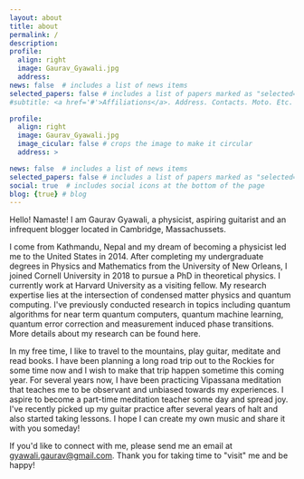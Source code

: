 ```yaml
---
layout: about
title: about
permalink: /
description:
profile:
  align: right
  image: Gaurav_Gyawali.jpg
  address:
news: false  # includes a list of news items
selected_papers: false # includes a list of papers marked as "selected={true}"
#subtitle: <a href='#'>Affiliations</a>. Address. Contacts. Moto. Etc.

profile:
  align: right
  image: Gaurav_Gyawali.jpg
  image_cicular: false # crops the image to make it circular
  address: >

news: false  # includes a list of news items
selected_papers: false # includes a list of papers marked as "selected={true}"
social: true  # includes social icons at the bottom of the page
blog: {true} # blog
---
```


Hello! Namaste! I am Gaurav Gyawali, a physicist, aspiring guitarist and an infrequent blogger located in Cambridge, Massachussets.  

I come from Kathmandu, Nepal and my dream of becoming a physicist led me to the United States in 2014. After completing my undergraduate degrees in Physics and Mathematics from the University of New Orleans, I joined Cornell University in 2018 to pursue a PhD in theoretical physics. I currently work at Harvard University as a visiting fellow. My research expertise lies at the intersection of condensed matter physics and quantum computing. I've previously conducted research in topics including quantum algorithms for near term quantum computers, quantum machine learning, quantum error correction and measurement induced phase transitions. More details about my research can be found here.

In my free time, I like to travel to the mountains, play guitar, meditate and read books. I have been planning a long road trip out to the Rockies for some time now and I wish to make that trip happen sometime this coming year. For several years now, I have been practicing Vipassana meditation that teaches me to be observant and unbiased towards my experiences. I aspire to become a part-time meditation teacher some day and spread joy. I've recently picked up my guitar practice after several years of halt and also started taking lessons. I hope I can create my own music and share it with you someday!

If you'd like to connect with me, please send me an email at <a href="mailto:gyawali.gaurav@gmail.com">gyawali.gaurav@gmail.com</a>.  Thank you for taking time to "visit" me and be happy!



<!-- Write your biography here. Tell the world about yourself. Link to your favorite [subreddit](http://reddit.com). You can put a picture in, too. The code is already in, just name your picture `prof_pic.jpg` and put it in the `img/` folder.

Put your address / P.O. box / other info right below your picture. You can also disable any these elements by editing `profile` property of the YAML header of your `_pages/about.md`. Edit `_bibliography/papers.bib` and Jekyll will render your [publications page](/al-folio/publications/) automatically.

Link to your social media connections, too. This theme is set up to use [Font Awesome icons](http://fortawesome.github.io/Font-Awesome/) and [Academicons](https://jpswalsh.github.io/academicons/), like the ones below. Add your Facebook, Twitter, LinkedIn, Google Scholar, or just disable all of them. -->
